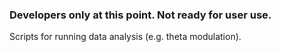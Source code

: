 ### Developers only at this point. Not ready for user use.

Scripts for running data analysis (e.g. theta modulation).
